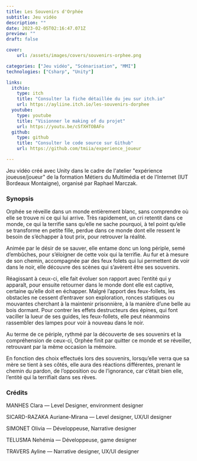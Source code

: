 ```yaml
---
title: Les Souvenirs d'Orphée
subtitle: Jeu vidéo
description: ""
date: 2023-02-05T02:16:47.071Z
preview: ""
draft: false

cover:
    url: /assets/images/covers/souvenirs-orphee.png

categories: ["Jeu vidéo", "Scénarisation", "MMI"]
technologies: ["Csharp", "Unity"]

links:
  itchio:
    type: itch
    title: "Consulter la fiche détaillée du jeu sur itch.io"
    url: https://ayliine.itch.io/les-souvenirs-dorphee
  youtube:
    type: youtube
    title: "Visionner le making of du projet"
    url: https://youtu.be/cSfXHTOBAFo
  github:
    type: github
    title: "Consulter le code source sur Github"
    url: https://github.com/tmiia/experience_joueur

---
```


Jeu vidéo créé avec Unity dans le cadre de l'atelier "expérience joueuse/joueur" de la formation Métiers du Multimédia et de l'Internet (IUT Bordeaux Montaigne), organisé par Raphael Marczak.

### Synopsis

Orphée se réveille dans un monde entièrement blanc, sans comprendre où elle se trouve ni ce qui lui arrive. Très rapidement, un cri retentit dans ce monde, ce qui la terrifie sans qu’elle ne sache pourquoi, à tel point qu’elle se transforme en petite fille, perdue dans ce monde dont elle ressent le besoin de s’échapper à tout prix, pour retrouver la réalité.  

Animée par le désir de se sauver, elle entame donc un long périple, semé d’embûches, pour s’éloigner de cette voix qui la terrifie. Au fur et à mesure de son chemin, accompagnée par des feux folets qui lui permettent de voir dans le noir, elle découvre des scènes qui s’avèrent être ses souvenirs.  

Réagissant à ceux-ci, elle fait évoluer son rapport avec l’entité qui y apparaît, pour ensuite retourner dans le monde dont elle est captive, certaine qu’elle doit en échapper. Malgré l’apport des feux-follets, les obstacles ne cessent d’entraver son exploration, ronces statiques ou mouvantes cherchant à la maintenir prisonnière, à la manière d’une belle au bois dormant. Pour contrer les effets destructeurs des épines, qui font vaciller la lueur de ses guides, les feux-follets, elle peut néanmoins rassembler des lampes pour voir à nouveau dans le noir.

Au terme de ce périple, rythmé par la découverte de ses souvenirs et la compréhension de ceux-ci, Orphée finit par quitter ce monde et se réveiller, retrouvant par la même occasion la mémoire.

En fonction des choix effectués lors des souvenirs, lorsqu’elle verra que sa mère se tient à ses côtés, elle aura des réactions différentes, prenant le chemin du pardon, de l’opposition ou de l’ignorance, car c’était bien elle, l’entité qui la terrifiait dans ses rêves.

### Crédits

MANHES Clara — Level Designer, environment designer

SICARD-RAZAKA Auriane-Mirana — Level designer, UX/UI designer

SIMONET Olivia — Développeuse, Narrative designer

TELUSMA Nehémia — Développeuse, game designer

TRAVERS Ayline — Narrative designer, UX/UI designer

